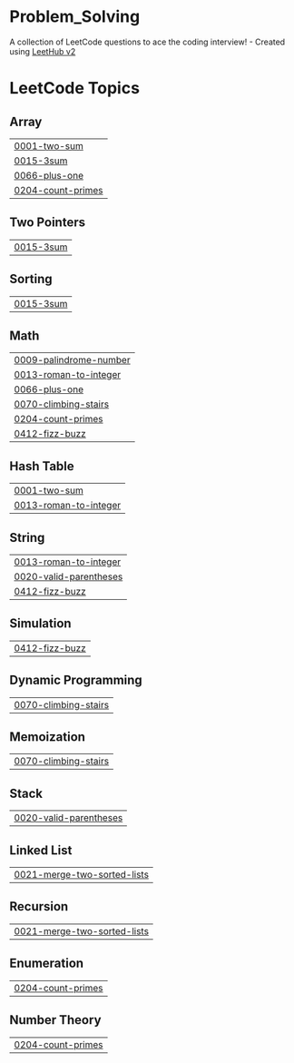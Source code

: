 # Problem_Solving
A collection of LeetCode questions to ace the coding interview! - Created using [LeetHub v2](https://github.com/arunbhardwaj/LeetHub-2.0)

<!---LeetCode Topics Start-->
# LeetCode Topics
## Array
|  |
| ------- |
| [0001-two-sum](https://github.com/Youssef-Ma7moud-Eid/Problem_Solving/tree/master/0001-two-sum) |
| [0015-3sum](https://github.com/Youssef-Ma7moud-Eid/Problem_Solving/tree/master/0015-3sum) |
| [0066-plus-one](https://github.com/Youssef-Ma7moud-Eid/Problem_Solving/tree/master/0066-plus-one) |
| [0204-count-primes](https://github.com/Youssef-Ma7moud-Eid/Problem_Solving/tree/master/0204-count-primes) |
## Two Pointers
|  |
| ------- |
| [0015-3sum](https://github.com/Youssef-Ma7moud-Eid/Problem_Solving/tree/master/0015-3sum) |
## Sorting
|  |
| ------- |
| [0015-3sum](https://github.com/Youssef-Ma7moud-Eid/Problem_Solving/tree/master/0015-3sum) |
## Math
|  |
| ------- |
| [0009-palindrome-number](https://github.com/Youssef-Ma7moud-Eid/Problem_Solving/tree/master/0009-palindrome-number) |
| [0013-roman-to-integer](https://github.com/Youssef-Ma7moud-Eid/Problem_Solving/tree/master/0013-roman-to-integer) |
| [0066-plus-one](https://github.com/Youssef-Ma7moud-Eid/Problem_Solving/tree/master/0066-plus-one) |
| [0070-climbing-stairs](https://github.com/Youssef-Ma7moud-Eid/Problem_Solving/tree/master/0070-climbing-stairs) |
| [0204-count-primes](https://github.com/Youssef-Ma7moud-Eid/Problem_Solving/tree/master/0204-count-primes) |
| [0412-fizz-buzz](https://github.com/Youssef-Ma7moud-Eid/Problem_Solving/tree/master/0412-fizz-buzz) |
## Hash Table
|  |
| ------- |
| [0001-two-sum](https://github.com/Youssef-Ma7moud-Eid/Problem_Solving/tree/master/0001-two-sum) |
| [0013-roman-to-integer](https://github.com/Youssef-Ma7moud-Eid/Problem_Solving/tree/master/0013-roman-to-integer) |
## String
|  |
| ------- |
| [0013-roman-to-integer](https://github.com/Youssef-Ma7moud-Eid/Problem_Solving/tree/master/0013-roman-to-integer) |
| [0020-valid-parentheses](https://github.com/Youssef-Ma7moud-Eid/Problem_Solving/tree/master/0020-valid-parentheses) |
| [0412-fizz-buzz](https://github.com/Youssef-Ma7moud-Eid/Problem_Solving/tree/master/0412-fizz-buzz) |
## Simulation
|  |
| ------- |
| [0412-fizz-buzz](https://github.com/Youssef-Ma7moud-Eid/Problem_Solving/tree/master/0412-fizz-buzz) |
## Dynamic Programming
|  |
| ------- |
| [0070-climbing-stairs](https://github.com/Youssef-Ma7moud-Eid/Problem_Solving/tree/master/0070-climbing-stairs) |
## Memoization
|  |
| ------- |
| [0070-climbing-stairs](https://github.com/Youssef-Ma7moud-Eid/Problem_Solving/tree/master/0070-climbing-stairs) |
## Stack
|  |
| ------- |
| [0020-valid-parentheses](https://github.com/Youssef-Ma7moud-Eid/Problem_Solving/tree/master/0020-valid-parentheses) |
## Linked List
|  |
| ------- |
| [0021-merge-two-sorted-lists](https://github.com/Youssef-Ma7moud-Eid/Problem_Solving/tree/master/0021-merge-two-sorted-lists) |
## Recursion
|  |
| ------- |
| [0021-merge-two-sorted-lists](https://github.com/Youssef-Ma7moud-Eid/Problem_Solving/tree/master/0021-merge-two-sorted-lists) |
## Enumeration
|  |
| ------- |
| [0204-count-primes](https://github.com/Youssef-Ma7moud-Eid/Problem_Solving/tree/master/0204-count-primes) |
## Number Theory
|  |
| ------- |
| [0204-count-primes](https://github.com/Youssef-Ma7moud-Eid/Problem_Solving/tree/master/0204-count-primes) |
<!---LeetCode Topics End-->